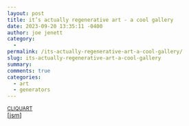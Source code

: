 ```yaml
---
layout: post
title: it’s actually regenerative art - a cool gallery
date: 2023-09-20 13:35:11 -0400
author: joe jenett
category:
  - 
permalink: /its-actually-regenerative-art-a-cool-gallery/
slug: its-actually-regenerative-art-a-cool-gallery
summary: 
comments: true
categories:
  - art
  - generators
---
```

<a title="Generative art" href="https://www.cliqu.art/"><small>CLIQUART</small></a><br>
[<a href="https://pinboard.in/u:jsm">jsm</a>]

<a href="https://brid.gy/publish/mastodon"></a>
